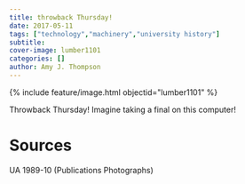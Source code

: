 ```yaml
---
title: throwback Thursday!
date: 2017-05-11
tags: ["technology","machinery","university history"]
subtitle: 
cover-image: lumber1101
categories: []
author: Amy J. Thompson
---
```


{% include feature/image.html objectid="lumber1101" %}

Throwback Thursday! Imagine taking a final on this computer!

# Sources

UA 1989-10 (Publications Photographs)